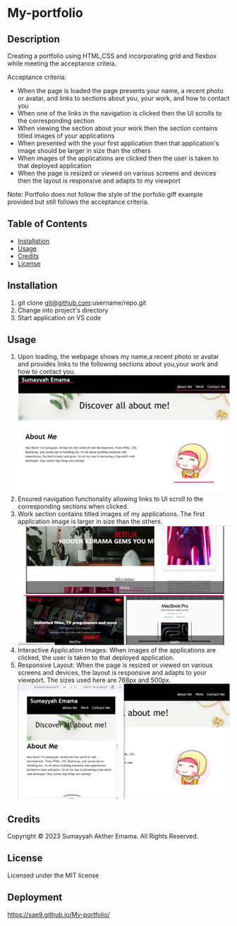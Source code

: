# My-portfolio

## Description

Creating a portfolio using HTML,CSS and incorporating grid and flexbox while meeting the acceptance criteia.

Acceptance criteria:

* When the page is loaded the page presents your name, a recent photo or avatar, and links to sections about you, your work, and how to contact you
* When one of the links in the navigation is clicked then the UI scrolls to the corresponding section
* When viewing the section about your work then the section contains titled images of your applications
* When presented with the your first application then that application's image should be larger in size than the others
* When images of the applications are clicked then the user is taken to that deployed application
* When the page is resized or viewed on various screens and devices then the layout is responsive and adapts to my viewport

Note: Portfolio does not follow the style of the porfolio giff example provided but still follows the acceptance criteria.

## Table of Contents

* [Installation](#installation)
* [Usage](#usage)
* [Credits](#credits)
* [License](#license)


## Installation

1) git clone git@github.com:username/repo.git
2) Change into project's directory
3) Start application on VS code


## Usage 

1) Upon loading, the webpage shows my name,a recent photo or avatar and provides links to the following sections about you,your work and how to contact you.
![see here](assets/p1.png)
2) Ensured navigation functionality allowing links to UI scroll to the corresponding sections when clicked.
3) Work section contains titled images of my applications. The first application image is larger in size than the others.
![see here](assets/p2.png)
4) Interactive Application Images: When images of the applications are clicked, the user is taken to that deployed application.
5) Responsive Layout: When the page is resized or viewed on various screens and devices, the layout is responsive and adapts to your viewport. The sizes used here are 768px and 500px.
![see here](assets/p3.png)

## Credits

Copyright © 2023 Sumayyah Akther Emama. All Rights Reserved.

## License

Licensed under the MIT license

## Deployment 
 https://sae9.github.io/My-portfolio/ 
